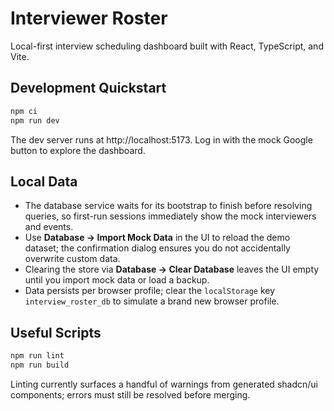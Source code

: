 # Interviewer Roster

Local-first interview scheduling dashboard built with React, TypeScript, and Vite.

## Development Quickstart

```bash
npm ci
npm run dev
```

The dev server runs at http://localhost:5173. Log in with the mock Google button to explore the dashboard.

## Local Data

- The database service waits for its bootstrap to finish before resolving queries, so first-run sessions immediately show the mock interviewers and events.
- Use **Database → Import Mock Data** in the UI to reload the demo dataset; the confirmation dialog ensures you do not accidentally overwrite custom data.
- Clearing the store via **Database → Clear Database** leaves the UI empty until you import mock data or load a backup.
- Data persists per browser profile; clear the `localStorage` key `interview_roster_db` to simulate a brand new browser profile.

## Useful Scripts

```bash
npm run lint
npm run build
```

Linting currently surfaces a handful of warnings from generated shadcn/ui components; errors must still be resolved before merging.
